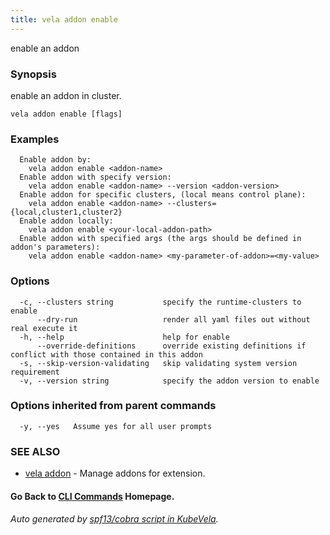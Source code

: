```yaml
---
title: vela addon enable
---
```


enable an addon

### Synopsis

enable an addon in cluster.

```
vela addon enable [flags]
```

### Examples

```
  Enable addon by:
	vela addon enable <addon-name>
  Enable addon with specify version:
	vela addon enable <addon-name> --version <addon-version>
  Enable addon for specific clusters, (local means control plane):
	vela addon enable <addon-name> --clusters={local,cluster1,cluster2}
  Enable addon locally:
	vela addon enable <your-local-addon-path>
  Enable addon with specified args (the args should be defined in addon's parameters):
	vela addon enable <addon-name> <my-parameter-of-addon>=<my-value>

```

### Options

```
  -c, --clusters string           specify the runtime-clusters to enable
      --dry-run                   render all yaml files out without real execute it
  -h, --help                      help for enable
      --override-definitions      override existing definitions if conflict with those contained in this addon
  -s, --skip-version-validating   skip validating system version requirement
  -v, --version string            specify the addon version to enable
```

### Options inherited from parent commands

```
  -y, --yes   Assume yes for all user prompts
```

### SEE ALSO

* [vela addon](vela_addon)	 - Manage addons for extension.

#### Go Back to [CLI Commands](vela) Homepage.


###### Auto generated by [spf13/cobra script in KubeVela](https://github.com/kubevela/kubevela/tree/master/hack/docgen).
